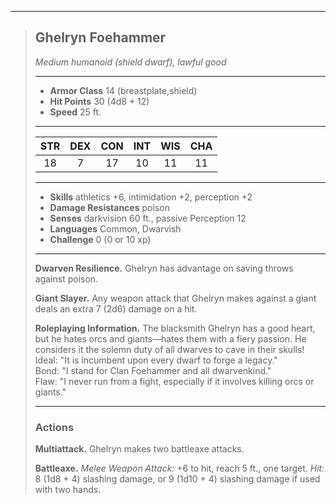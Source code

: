 ***
> ## Ghelryn Foehammer
> *Medium humanoid (shield dwarf), lawful good*
> 
> ***
> 
> - **Armor Class** 14 (breastplate,shield)
> - **Hit Points** 30 (4d8 + 12)
> - **Speed** 25 ft.
> 
> ***
> 
> |STR|DEX|CON|INT|WIS|CHA|
> |:---:|:---:|:---:|:---:|:---:|:---:|
> |18|7|17|10|11|11|
> 
> ***
> 
> - **Skills** athletics +6, intimidation +2, perception +2
> - **Damage Resistances** poison
> - **Senses** darkvision 60 ft., passive Perception 12
> - **Languages** Common, Dwarvish
> - **Challenge** 0 (0 or 10 xp)
> 
> ***
> 
> **Dwarven Resilience.** Ghelryn has advantage on saving throws against poison.
> 
> **Giant Slayer.** Any weapon attack that Ghelryn makes against a giant deals an extra 7 (2d6) damage on a hit.
> 
> **Roleplaying Information.** The blacksmith Ghelryn has a good heart, but he hates orcs and giants—hates them with a fiery passion. He considers it the solemn duty of all dwarves to cave in their skulls!  
> Ideal: "It is incumbent upon every dwarf to forge a legacy."  
> Bond: "I stand for Clan Foehammer and all dwarvenkind."  
> Flaw: "I never run from a fight, especially if it involves killing orcs or giants."
> 
> ***
> 
> ### Actions
> **Multiattack.** Ghelryn makes two battleaxe attacks.
> 
> **Battleaxe.** *Melee Weapon Attack:* +6 to hit, reach 5 ft., one target. *Hit:* 8 (1d8 + 4) slashing damage, or 9 (1d10 + 4) slashing damage if used with two hands.